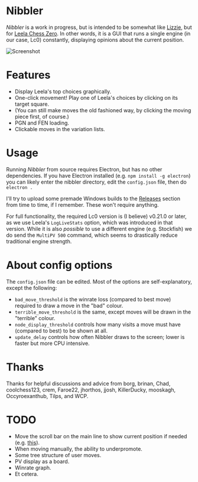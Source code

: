 # Nibbler

*Nibbler* is a work in progress, but is intended to be somewhat like [Lizzie](https://github.com/featurecat/lizzie), but for [Leela Chess Zero](https://github.com/LeelaChessZero/lc0). In other words, it is a GUI that runs a single engine (in our case, Lc0) constantly, displaying opinions about the current position.

![Screenshot](https://user-images.githubusercontent.com/16438795/58984287-9a1c3d00-87d0-11e9-9616-9b1e410447e7.png)

# Features

* Display Leela's top choices graphically.
* One-click movement! Play one of Leela's choices by clicking on its target square.
* (You can still make moves the old fashioned way, by clicking the moving piece first, of course.)
* PGN and FEN loading.
* Clickable moves in the variation lists.

# Usage

Running *Nibbler* from source requires Electron, but has no other dependencies. If you have Electron installed (e.g. `npm install -g electron`) you can likely enter the nibbler directory, edit the `config.json` file, then do `electron .`

I'll try to upload some premade Windows builds to the [Releases](https://github.com/fohristiwhirl/nibbler/releases) section from time to time, if I remember. These won't require anything.

For full functionality, the required Lc0 version is (I believe) v0.21.0 or later, as we use Leela's `LogLiveStats` option, which was introduced in that version. While it is also *possible* to use a different engine (e.g. Stockfish) we do send the `MultiPV 500` command, which seems to drastically reduce traditional engine strength.

# About config options

The `config.json` file can be edited. Most of the options are self-explanatory, except the following:

* `bad_move_threshold` is the winrate loss (compared to best move) required to draw a move in the "bad" colour.
* `terrible_move_threshold` is the same, except moves will be drawn in the "terrible" colour.
* `node_display_threshold` controls how many visits a move must have (compared to best) to be shown at all.
* `update_delay` controls how often Nibbler draws to the screen; lower is faster but more CPU intensive.

# Thanks

Thanks for helpful discussions and advice from borg, brinan, Chad, coolchess123, crem, Faroe22, jhorthos, jjosh, KillerDucky, mooskagh, Occyroexanthub, Tilps, and WCP.

# TODO

* Move the scroll bar on the main line to show current position if needed (e.g. [this](http://jsfiddle.net/p3kar5bb/322/)).
* When moving manually, the ability to underpromote.
* Some tree structure of user moves.
* PV display as a board.
* Winrate graph.
* Et cetera.
